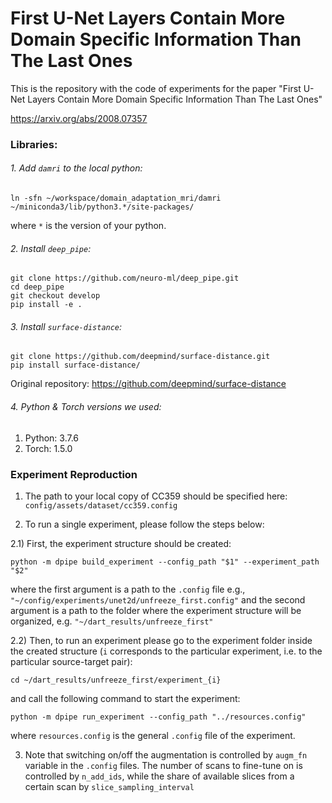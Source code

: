 # First U-Net Layers Contain More Domain Specific Information Than The Last Ones

This is the repository with the code of experiments for the paper "First U-Net Layers Contain More Domain Specific Information Than The Last Ones"

https://arxiv.org/abs/2008.07357


### Libraries:

###### 1. Add `damri` to the local python:
```
ln -sfn ~/workspace/domain_adaptation_mri/damri ~/miniconda3/lib/python3.*/site-packages/
``` 
where `*` is the version of your python.

###### 2. Install `deep_pipe`:
```
git clone https://github.com/neuro-ml/deep_pipe.git
cd deep_pipe
git checkout develop
pip install -e .
```

###### 3. Install `surface-distance`:
```
git clone https://github.com/deepmind/surface-distance.git
pip install surface-distance/
```

Original repository: https://github.com/deepmind/surface-distance

###### 4. Python & Torch versions we used:
1) Python: 3.7.6
2) Torch: 1.5.0 

### Experiment Reproduction

1) The path to your local copy of CC359 should be specified here: `config/assets/dataset/cc359.config`

2) To run a single experiment, please follow the steps below:

2.1) First, the experiment structure should be created:
```
python -m dpipe build_experiment --config_path "$1" --experiment_path "$2"
```

where the first argument is a path to the `.config` file e.g., `"~/config/experiments/unet2d/unfreeze_first.config"` and the second argument is a path to the folder where the experiment structure will be organized, e.g. `"~/dart_results/unfreeze_first"`

2.2) Then, to run an experiment please go to the experiment folder inside the created structure (`i` corresponds to the particular experiment, i.e. to the particular source-target pair):
```
cd ~/dart_results/unfreeze_first/experiment_{i} 
```

and call the following command to start the experiment:

```
python -m dpipe run_experiment --config_path "../resources.config"
```

where `resources.config` is the general `.config` file of the experiment.

3) Note that switching on/off the augmentation is controlled by `augm_fn` variable in the `.config` files. The number of scans to fine-tune on is controlled by `n_add_ids`, while the share of available slices from a certain scan by `slice_sampling_interval`
